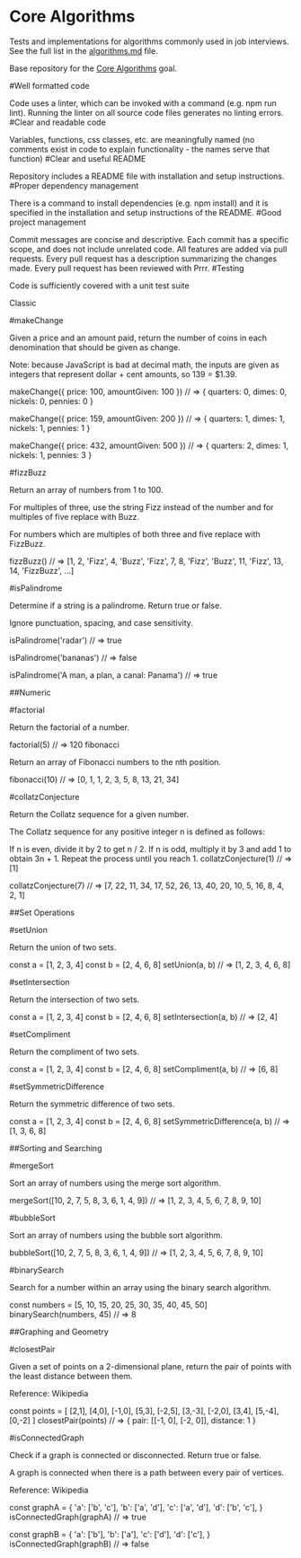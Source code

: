 # Core Algorithms

Tests and implementations for algorithms commonly used in job interviews. See the full list in the [algorithms.md](algorithms.md) file.

Base repository for the [Core Algorithms](https://github.com/GuildCrafts/web-development-js/issues/123) goal.

#Well formatted code

 Code uses a linter, which can be invoked with a command (e.g. npm run lint).
 Running the linter on all source code files generates no linting errors.
#Clear and readable code

 Variables, functions, css classes, etc. are meaningfully named (no comments exist in code to explain functionality - the names serve that function)
#Clear and useful README

 Repository includes a README file with installation and setup instructions.
#Proper dependency management

 There is a command to install dependencies (e.g. npm install) and it is specified in the installation and setup instructions of the README.
#Good project management

 Commit messages are concise and descriptive.
 Each commit has a specific scope, and does not include unrelated code.
 All features are added via pull requests.
 Every pull request has a description summarizing the changes made.
 Every pull request has been reviewed with Prrr.
#Testing

 Code is sufficiently covered with a unit test suite

Classic

#makeChange

  Given a price and an amount paid, return the number of coins in each denomination that should be given as change.

  Note: because JavaScript is bad at decimal math, the inputs are given as integers that represent dollar + cent amounts, so 139 = $1.39.

  makeChange({ price: 100, amountGiven: 100 })
  // => { quarters: 0, dimes: 0, nickels: 0, pennies: 0 }

  makeChange({ price: 159, amountGiven: 200 })
  // => { quarters: 1, dimes: 1, nickels: 1, pennies: 1 }

  makeChange({ price: 432, amountGiven: 500 })
  // => { quarters: 2, dimes: 1, nickels: 1, pennies: 3 }

#fizzBuzz

  Return an array of numbers from 1 to 100.

  For multiples of three, use the string Fizz instead of the number and for multiples of five replace with Buzz.

  For numbers which are multiples of both three and five replace with FizzBuzz.

  fizzBuzz()
  // => [1, 2, 'Fizz', 4, 'Buzz', 'Fizz', 7, 8, 'Fizz', 'Buzz', 11, 'Fizz', 13, 14, 'FizzBuzz', ...]

#isPalindrome

  Determine if a string is a palindrome. Return true or false.

  Ignore punctuation, spacing, and case sensitivity.

  isPalindrome('radar')
  // => true

  isPalindrome('bananas')
  // => false

  isPalindrome('A man, a plan, a canal: Panama')
  // => true

##Numeric

#factorial

  Return the factorial of a number.

  factorial(5)
  // => 120
  fibonacci

  Return an array of Fibonacci numbers to the nth position.

  fibonacci(10)
  // => [0, 1, 1, 2, 3, 5, 8, 13, 21, 34]

#collatzConjecture

  Return the Collatz sequence for a given number.

  The Collatz sequence for any positive integer n is defined as follows:

  If n is even, divide it by 2 to get n / 2. If n is odd, multiply it by 3 and add 1 to obtain 3n + 1. Repeat the process until you reach 1.
  collatzConjecture(1)
  // => [1]

  collatzConjecture(7)
  // => [7, 22, 11, 34, 17, 52, 26, 13, 40, 20, 10, 5, 16, 8, 4, 2, 1]

##Set Operations

#setUnion

  Return the union of two sets.

  const a = [1, 2, 3, 4]
  const b = [2, 4, 6, 8]
  setUnion(a, b)
  // => [1, 2, 3, 4, 6, 8]

#setIntersection

  Return the intersection of two sets.

  const a = [1, 2, 3, 4]
  const b = [2, 4, 6, 8]
  setIntersection(a, b)
  // => [2, 4]

#setCompliment

  Return the compliment of two sets.

  const a = [1, 2, 3, 4]
  const b = [2, 4, 6, 8]
  setCompliment(a, b)
  // => [6, 8]

#setSymmetricDifference

  Return the symmetric difference of two sets.

  const a = [1, 2, 3, 4]
  const b = [2, 4, 6, 8]
  setSymmetricDifference(a, b)
  // => [1, 3, 6, 8]

##Sorting and Searching

#mergeSort

  Sort an array of numbers using the merge sort algorithm.

  mergeSort([10, 2, 7, 5, 8, 3, 6, 1, 4, 9])
  // => [1, 2, 3, 4, 5, 6, 7, 8, 9, 10]

#bubbleSort

  Sort an array of numbers using the bubble sort algorithm.

  bubbleSort([10, 2, 7, 5, 8, 3, 6, 1, 4, 9])
  // => [1, 2, 3, 4, 5, 6, 7, 8, 9, 10]

#binarySearch

  Search for a number within an array using the binary search algorithm.

  const numbers = [5, 10, 15, 20, 25, 30, 35, 40, 45, 50]
  binarySearch(numbers, 45)
  // => 8

##Graphing and Geometry

#closestPair

  Given a set of points on a 2-dimensional plane, return the pair of points with the least distance between them.

  Reference: Wikipedia

  const points = [
    [2,1],
    [4,0],
    [-1,0],
    [5,3],
    [-2,5],
    [3,-3],
    [-2,0],
    [3,4],
    [5,-4],
    [0,-2]
  ]
  closestPair(points)
  // => { pair: [[-1, 0], [-2, 0]], distance: 1 }

#isConnectedGraph

  Check if a graph is connected or disconnected. Return true or false.

  A graph is connected when there is a path between every pair of vertices.

  Reference: Wikipedia

  const graphA = {
    'a': ['b', 'c'],
    'b': ['a', 'd'],
    'c': ['a', 'd'],
    'd': ['b', 'c'],
  }
  isConnectedGraph(graphA)
  // => true

  const graphB = {
    'a': ['b'],
    'b': ['a'],
    'c': ['d'],
    'd': ['c'],
  }
  isConnectedGraph(graphB)
  // => false
